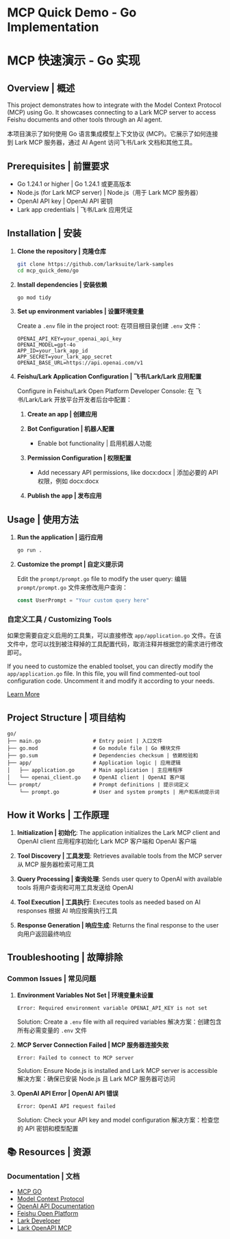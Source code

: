 # MCP Quick Demo - Go Implementation

# MCP 快速演示 - Go 实现

## Overview | 概述

This project demonstrates how to integrate with the Model Context Protocol (MCP) using Go. It showcases connecting to a Lark MCP server to access Feishu documents and other tools through an AI agent.

本项目演示了如何使用 Go 语言集成模型上下文协议 (MCP)。它展示了如何连接到 Lark MCP 服务器，通过 AI Agent 访问飞书/Lark 文档和其他工具。

## Prerequisites | 前置要求

- Go 1.24.1 or higher | Go 1.24.1 或更高版本
- Node.js (for Lark MCP server) | Node.js（用于 Lark MCP 服务器）
- OpenAI API key | OpenAI API 密钥
- Lark app credentials | 飞书/Lark 应用凭证

## Installation | 安装

1. **Clone the repository | 克隆仓库**

   ```bash
   git clone https://github.com/larksuite/lark-samples
   cd mcp_quick_demo/go
   ```

2. **Install dependencies | 安装依赖**

   ```bash
   go mod tidy
   ```

3. **Set up environment variables | 设置环境变量**

   Create a `.env` file in the project root:
   在项目根目录创建 `.env` 文件：

   ```env
   OPENAI_API_KEY=your_openai_api_key
   OPENAI_MODEL=gpt-4o
   APP_ID=your_lark_app_id
   APP_SECRET=your_lark_app_secret
   OPENAI_BASE_URL=https://api.openai.com/v1
   ```

4. **Feishu/Lark Application Configuration | 飞书/Lark/Lark 应用配置**

   Configure in Feishu/Lark Open Platform Developer Console:
   在 飞书/Lark/Lark 开放平台开发者后台中配置：

   1. **Create an app | 创建应用**
   2. **Bot Configuration | 机器人配置**

      - Enable bot functionality | 启用机器人功能

   3. **Permission Configuration | 权限配置**

      - Add necessary API permissions, like docx:docx | 添加必要的 API 权限，例如 docx:docx

   4. **Publish the app | 发布应用**

## Usage | 使用方法

1. **Run the application | 运行应用**

   ```bash
   go run .
   ```

2. **Customize the prompt | 自定义提示词**

   Edit the `prompt/prompt.go` file to modify the user query:
   编辑 `prompt/prompt.go` 文件来修改用户查询：

   ```go
   const UserPrompt = "Your custom query here"
   ```


### 自定义工具 / Customizing Tools

如果您需要自定义启用的工具集，可以直接修改 `app/application.go` 文件。在该文件中，您可以找到被注释掉的工具配置代码，取消注释并根据您的需求进行修改即可。

If you need to customize the enabled toolset, you can directly modify the `app/application.go` file. In this file, you will find commented-out tool configuration code. Uncomment it and modify it according to your needs.

[Learn More](https://open.feishu.cn/document/uAjLw4CM/ukTMukTMukTM/mcp_integration/advanced-configuration#74738783)

## Project Structure | 项目结构

```
go/
├── main.go                 # Entry point | 入口文件
├── go.mod                  # Go module file | Go 模块文件
├── go.sum                  # Dependencies checksum | 依赖校验和
├── app/                    # Application logic | 应用逻辑
│   ├── application.go      # Main application | 主应用程序
│   └── openai_client.go    # OpenAI client | OpenAI 客户端
└── prompt/                 # Prompt definitions | 提示词定义
    └── prompt.go           # User and system prompts | 用户和系统提示词
```

## How it Works | 工作原理

1. **Initialization | 初始化**: The application initializes the Lark MCP client and OpenAI client
   应用程序初始化 Lark MCP 客户端和 OpenAI 客户端

2. **Tool Discovery | 工具发现**: Retrieves available tools from the MCP server
   从 MCP 服务器检索可用工具

3. **Query Processing | 查询处理**: Sends user query to OpenAI with available tools
   将用户查询和可用工具发送给 OpenAI

4. **Tool Execution | 工具执行**: Executes tools as needed based on AI responses
   根据 AI 响应按需执行工具

5. **Response Generation | 响应生成**: Returns the final response to the user
   向用户返回最终响应

## Troubleshooting | 故障排除

### Common Issues | 常见问题

1. **Environment Variables Not Set | 环境变量未设置**

   ```
   Error: Required environment variable OPENAI_API_KEY is not set
   ```

   Solution: Create a `.env` file with all required variables
   解决方案：创建包含所有必需变量的 `.env` 文件

2. **MCP Server Connection Failed | MCP 服务器连接失败**

   ```
   Error: Failed to connect to MCP server
   ```

   Solution: Ensure Node.js is installed and Lark MCP server is accessible
   解决方案：确保已安装 Node.js 且 Lark MCP 服务器可访问

3. **OpenAI API Error | OpenAI API 错误**
   ```
   Error: OpenAI API request failed
   ```
   Solution: Check your API key and model configuration
   解决方案：检查您的 API 密钥和模型配置

## 📚 Resources | 资源

### Documentation | 文档

- [MCP GO](https://mcp-go.dev/clients)
- [Model Context Protocol](https://modelcontextprotocol.io/introduction)
- [OpenAI API Documentation](https://platform.openai.com/docs)
- [Feishu Open Platform](https://open.feishu.cn/)
- [Lark Developer](https://open.larksuite.com/)
- [Lark OpenAPI MCP](https://github.com/larksuite/lark-openapi-mcp)
